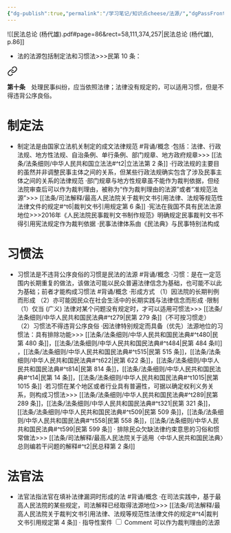 ```yaml
---
{"dg-publish":true,"permalink":"/学习笔记/知识点cheese/法源/","dgPassFrontmatter":true,"created":"2024-07-16T09:59:26.536+08:00","updated":"2024-09-30T11:33:29.726+08:00"}
---
```


![[民法总论 (杨代雄).pdf#page=86&rect=58,111,374,257|民法总论 (杨代雄), p.86]]
- 法的法源包括制定法和习惯法>>>民第 10 条：
<div class="transclusion internal-embed is-loaded"><a class="markdown-embed-link" href="////#t10" aria-label="Open link"><svg xmlns="http://www.w3.org/2000/svg" width="24" height="24" viewBox="0 0 24 24" fill="none" stroke="currentColor" stroke-width="2" stroke-linecap="round" stroke-linejoin="round" class="svg-icon lucide-link"><path d="M10 13a5 5 0 0 0 7.54.54l3-3a5 5 0 0 0-7.07-7.07l-1.72 1.71"></path><path d="M14 11a5 5 0 0 0-7.54-.54l-3 3a5 5 0 0 0 7.07 7.07l1.71-1.71"></path></svg></a><div class="markdown-embed">



**第十条**　处理民事纠纷，应当依照法律；法律没有规定的，可以适用习惯，但是不得违背公序良俗。 

</div></div>

# 制定法
- 制定法是由国家立法机关制定的成文法律规范 #背诵/概念 
·包括：法律、行政法规、地方性法规、自治条例、单行条例、部门规章、地方政府规章>>> [[法条/法条细则/中华人民共和国立法法#^t2\|立法法第 2 条]]
·行政法规的主要目的虽然并非调整民事主体之间的关系，但某些行政法规确实包含了涉及民事主体之间的关系的法律规范
·部门规章与地方性规章虽不能作为裁判依据，但经法院审查后可以作为裁判理由，被称为“作为裁判理由的法源”或者“准规范法源”>>> [[法条/司法解释/最高人民法院关于裁判文书引用法律、法规等规范性法律文件的规定#^t6\|裁判文书引用规定第 6 条]]
·宪法在我国不具有民法法源地位>>>2016年《人民法院民事裁判文书制作规范》明确规定民事裁判文书不得引用宪法规定作为裁判依据
·民事法律体系由《民法典》与民事特别法构成
# 习惯法 
- 习惯法是不违背公序良俗的习惯是民法的法源 #背诵/概念 
·习惯：是在⼀定范围内长期重复的做法，该做法可能以民众普遍法律信念为基础，也可能不以此为基础；前者才能构成习惯法 #背诵/概念 
·形成方式
（1）因法院的长期判例而形成
（2）亦可能因民众在社会生活中的长期实践与法律信念而形成
·限制
（1）仅当 (广义) 法律对某个问题没有规定时，才可以适用可惯法>>> [[法条/法条细则/中华人民共和国民法典#^t279\|民第 279 条]]（不可按习惯走）
（2）习惯法不得违背公序良俗
·因法律特别规定而具备（优先）法源地位的习惯法：具有排除功能>>> [[法条/法条细则/中华人民共和国民法典#^t480\|民第 480 条]]，[[法条/法条细则/中华人民共和国民法典#^t484\|民第 484 条Ⅱ]] ，[[法条/法条细则/中华人民共和国民法典#^t515\|民第 515 条]]，[[法条/法条细则/中华人民共和国民法典#^t622\|民第 622 条]]，[[法条/法条细则/中华人民共和国民法典#^t814\|民第 814 条]]，[[法条/法条细则/中华人民共和国民法典#^t14\|民第 14 条]]，[[法条/法条细则/中华人民共和国民法典#^t1015\|民第 1015 条]]
·若习惯在某个地区或者行业具有普遍性，可据以确定权利义务关系，则构成习惯法>>> [[法条/法条细则/中华人民共和国民法典#^t289\|民第 289 条]]，[[法条/法条细则/中华人民共和国民法典#^t321\|民第 321 条]]，[[法条/法条细则/中华人民共和国民法典#^t509\|民第 509 条]]，[[法条/法条细则/中华人民共和国民法典#^t558\|民第 558 条]]，[[法条/法条细则/中华人民共和国民法典#^t599\|民第 599 条]]
· 排除民众欠缺法律约束意思的习俗和惯常做法>>> [[法条/司法解释/最高人民法院关于适用〈中华人民共和国民法典〉总则编若干问题的解释#^t2\|民总释第 2 条Ⅰ]] 
# 法官法 
- 法官法指法官在填补法律漏洞时形成的法 #背诵/概念 
·在司法实践中，基于最高人民法院的某些规定，司法解释已经取得法源地位>>> [[法条/司法解释/最高人民法院关于裁判文书引用法律、法规等规范性法律文件的规定#^t4\|裁判文书引用规定第 4 条]]
·<label class="ob-comment" title="（指各级法院裁判已经发生法律效力，并符合以下条件的案例：①社会广泛关注的;②法律规定比较原则的;③具有典型性的;④疑难复杂或者新类型的;⑤其他具有指导作用的）" style=""> 指导性案件 <input type="checkbox"> <span style=""> Comment </span></label>可以作为裁判理由的法源